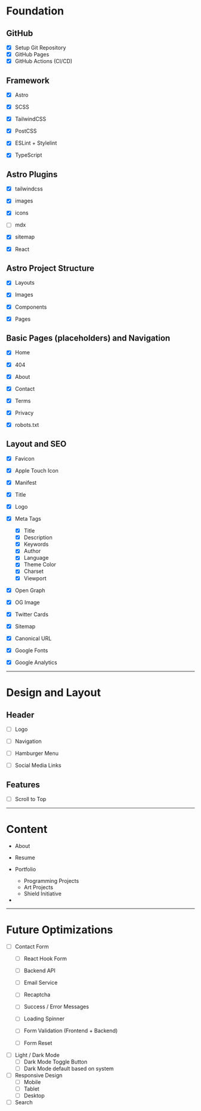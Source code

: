 # Foundation

## GitHub 
- [x] Setup Git Repository
- [x] GitHub Pages
- [x] GitHub Actions (CI/CD)

## Framework
- [x] Astro
- [x] SCSS
- [x] TailwindCSS
- [x] PostCSS
- [x] ESLint + Stylelint
- [x] TypeScript


## Astro Plugins
- [x] tailwindcss
- [x] images
- [x] icons
- [ ] mdx
- [x] sitemap
- [x] React


## Astro Project Structure
- [x] Layouts
- [x] Images
- [x] Components
- [x] Pages


## Basic Pages (placeholders) and Navigation
- [x] Home
- [x] 404
- [x] About
- [x] Contact
- [x] Terms
- [x] Privacy
- [x] robots.txt


## Layout and SEO
- [x] Favicon
- [x] Apple Touch Icon
- [x] Manifest
- [x] Title
- [x] Logo
- [x] Meta Tags
  - [x] Title
  - [x] Description
  - [x] Keywords
  - [x] Author
  - [x] Language
  - [x] Theme Color
  - [x] Charset
  - [x] Viewport
- [x] Open Graph
- [x] OG Image
- [x] Twitter Cards
- [x] Sitemap
- [x] Canonical URL
- [x] Google Fonts
- [x] Google Analytics


--------------------------------------------

# Design and Layout

## Header
- [ ] Logo
- [ ] Navigation
- [ ] Hamburger Menu
- [ ] Social Media Links



## Features
- [ ] Scroll to Top



--------------------------------------------

# Content

- About

- Resume

- Portfolio
  - Programming Projects
  - Art Projects
  - Shield Initiative

- 





--------------------------------------------

# Future Optimizations

- [ ] Contact Form
  - [ ] React Hook Form
  - [ ] Backend API
  - [ ] Email Service
  - [ ] Recaptcha
  - [ ] Success / Error Messages
  - [ ] Loading Spinner
  - [ ] Form Validation (Frontend + Backend)
  - [ ] Form Reset


- [ ] Light / Dark Mode
  - [ ] Dark Mode Toggle Button
  - [ ] Dark Mode default based on system

- [ ] Responsive Design
  - [ ] Mobile
  - [ ] Tablet
  - [ ] Desktop

- [ ] Search
